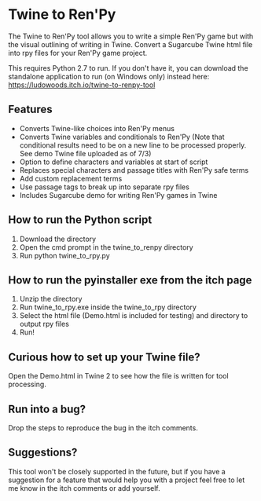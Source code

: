 # Twine to Ren'Py

The Twine to Ren'Py tool allows you to write a simple Ren'Py game but with the visual outlining of writing in Twine. Convert a Sugarcube Twine html file into rpy files for your Ren'Py game project.

This requires Python 2.7 to run. If you don't have it, you can download the standalone application to run (on Windows only) instead here:
https://ludowoods.itch.io/twine-to-renpy-tool

## Features

- Converts Twine-like choices into Ren'Py menus
- Converts Twine variables and conditionals to Ren'Py
(Note that conditional results need to be on a new line to be processed properly. See demo Twine file uploaded as of 7/3)
- Option to define characters and variables at start of script
- Replaces special characters and passage titles with Ren'Py safe terms
- Add custom replacement terms
- Use passage tags to break up into separate rpy files
- Includes Sugarcube demo for writing Ren'Py games in Twine

## How to run the Python script

1. Download the directory
2. Open the cmd prompt in the twine_to_renpy directory
3. Run python twine_to_rpy.py

## How to run the pyinstaller exe from the itch page

1. Unzip the directory
2. Run twine_to_rpy.exe inside the twine_to_rpy directory
2. Select the html file (Demo.html is included for testing) and directory to output rpy files
4. Run!

## Curious how to set up your Twine file?

Open the Demo.html in Twine 2 to see how the file is written for tool processing.

## Run into a bug?

Drop the steps to reproduce the bug in the itch comments.

## Suggestions?

This tool won't be closely supported in the future, but if you have a suggestion for a feature that would help you with a project feel free to let me know in the itch comments or add yourself.

